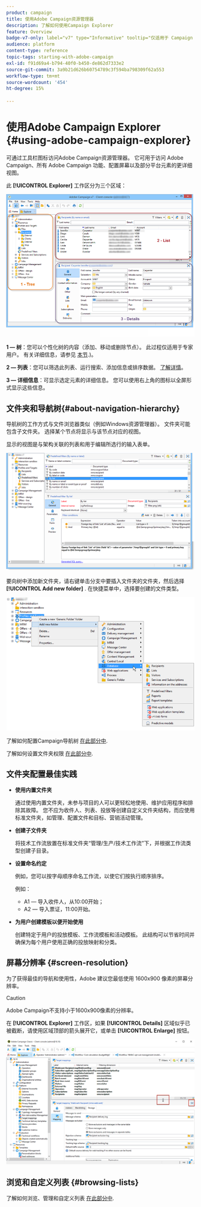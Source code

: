 ```yaml
---
product: campaign
title: 使用Adobe Campaign资源管理器
description: 了解如何使用Campaign Explorer
feature: Overview
badge-v7-only: label="v7" type="Informative" tooltip="仅适用于 Campaign Classic v7"
audience: platform
content-type: reference
topic-tags: starting-with-adobe-campaign
exl-id: f91d69a4-b794-40f0-b450-de862d7333e2
source-git-commit: 3a9b21d626b60754789c3f594ba798309f62a553
workflow-type: tm+mt
source-wordcount: '454'
ht-degree: 15%

---
```


# 使用Adobe Campaign Explorer {#using-adobe-campaign-explorer}



可通过工具栏图标访问Adobe Campaign资源管理器。 它可用于访问 Adobe Campaign、所有 Adobe Campaign 功能、配置屏幕以及部分平台元素的更详细视图。

此 **[!UICONTROL Explorer]** 工作区分为三个区域：

![](assets/s_ncs_user_navigation.png)

**1 — 树**：您可以个性化树的内容（添加、移动或删除节点）。 此过程仅适用于专家用户。 有关详细信息，请参见  [本节](#about-navigation-hierarchy).)。

**2 — 列表**：您可以筛选此列表、运行搜索、添加信息或排序数据。 [了解详情](adobe-campaign-ui-lists.md)。

**3 — 详细信息**：可显示选定元素的详细信息。 您可以使用右上角的图标以全屏形式显示这些信息。

## 文件夹和导航树{#about-navigation-hierarchy}

导航树的工作方式与文件浏览器类似（例如Windows资源管理器）。 文件夹可能包含子文件夹。 选择某个节点将显示与该节点对应的视图。

显示的视图是与架构关联的列表和用于编辑所选行的输入表单。

![](assets/d_ncs_integration_navigation.png)

要向树中添加新文件夹，请右键单击分支中要插入文件夹的文件夹，然后选择 **[!UICONTROL Add new folder]** . 在快捷菜单中，选择要创建的文件类型。

![](assets/d_ncs_integration_navigation_create.png)

了解如何配置Campaign导航树 [在此部分中](../../configuration/using/configuration.md).

了解如何设置文件夹权限 [在此部分中](access-management-folders.md).

## 文件夹配置最佳实践

* **使用内置文件夹**

  通过使用内置文件夹，未参与项目的人可以更轻松地使用、维护应用程序和排除其故障。 您不应为收件人、列表、投放等创建自定义文件夹结构，而应使用标准文件夹，如管理、配置文件和目标、营销活动管理。

* **创建子文件夹**

  将技术工作流放置在标准文件夹“管理/生产/技术工作流”下，并根据工作流类型创建子目录。

* **设置命名约定**

  例如，您可以按字母顺序命名工作流，以使它们按执行顺序排序。

  例如：

   * A1 — 导入收件人，从10:00开始；
   * A2 — 导入票证，11:00开始。

* **为用户创建模板以便开始使用**

  创建特定于用户的投放模板、工作流模板和活动模板。 此结构可以节省时间并确保为每个用户使用正确的投放映射和分类。

## 屏幕分辨率 {#screen-resolution}

为了获得最佳的导航和使用性，Adobe 建议您最低使用 1600x900 像素的屏幕分辨率。

>[!CAUTION]
>
>Adobe Campaign不支持小于1600x900像素的分辨率。

在 **[!UICONTROL Explorer]** 工作区，如果 **[!UICONTROL Details]** 区域似乎已被截断，请使用区域顶部的箭头展开它，或单击 **[!UICONTROL Enlarge]** 按钮。

![](assets/s_ncs_user_resolution.png)

## 浏览和自定义列表 {#browsing-lists}

了解如何浏览、管理和自定义列表 [在此部分中](adobe-campaign-ui-lists.md).
